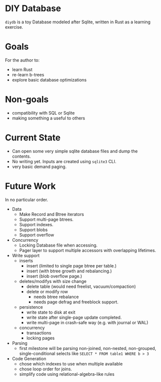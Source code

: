 # DIY Database
`diydb` is a toy Database modeled after Sqlite, written in Rust as a learning exercise.

# Goals
For the author to:
- learn Rust
- re-learn b-trees
- explore basic database optimizations

# Non-goals
- compatibility with SQL or Sqlite
- making something a useful to others


# Current State

- Can open some very simple sqlite database files and dump the contents.
- No writing yet.  Inputs are created using `sqlite3` CLI.
- very basic demand paging.


# Future Work
In no particular order.
- Data
  - Make Record and Btree iterators
  - Support multi-page btrees.
  - Support indexes.
  - Support blobs 
  - Support overflow
- Concurrency
  - Locking Database file when accessing.
  - Pager layer to support multiple accessors with overlapping lifetimes.
- Write support
  - inserts
    - insert (limited to single page btree per table.)
    - insert (with btree growth and rebalancing.)
    - insert (blob overflow page.)
  - deletes/modifys with size change
    - delete table (would need freelist, vacuum/compaction)
    - delete or modify row
      - needs btree rebalance 
      - needs page defrag and freeblock support.
  - persistence
    - write state to disk at exit
    - write state after single-page update completed.
    - write multi-page in crash-safe way (e.g. with journal or WAL) 
  - concurrency
    - transactions
    - locking pages
- Parsing
  - first milestone will be parsing non-joined, non-nested, non-grouped, single-conditional selects
    like `SELECT * FROM table1 WHERE b > 3`
- Code Generation
  - chose which indexes to use when multiple available
  - chose loop order for joins.
  - simplify code using relational-algebra-like rules
